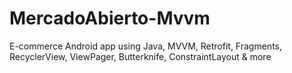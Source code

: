 # MercadoAbierto-Mvvm

E-commerce Android app using Java, MVVM, Retrofit, Fragments, RecyclerView, ViewPager, Butterknife, ConstraintLayout & more
